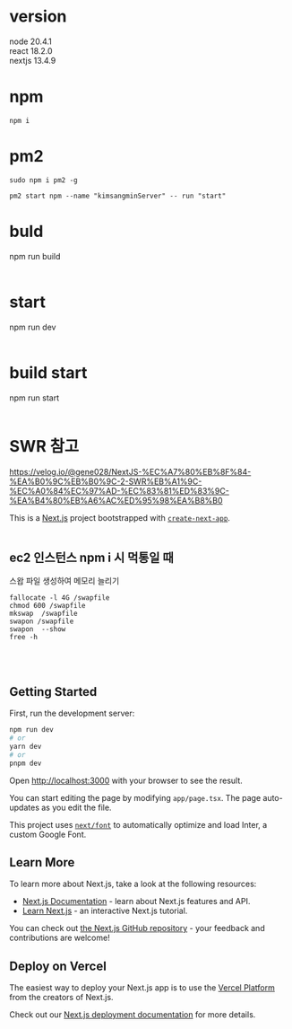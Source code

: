 # version
node 20.4.1
</br>
react 18.2.0
</br>
nextjs 13.4.9

# npm
```
npm i
```

# pm2 
```
sudo npm i pm2 -g
```
```
pm2 start npm --name "kimsangminServer" -- run "start"
```

# buld
npm run build
</br></br>

# start 
npm run dev
</br></br>

# build start
npm run start
</br></br>

# SWR 참고

https://velog.io/@gene028/NextJS-%EC%A7%80%EB%8F%84-%EA%B0%9C%EB%B0%9C-2-SWR%EB%A1%9C-%EC%A0%84%EC%97%AD-%EC%83%81%ED%83%9C-%EA%B4%80%EB%A6%AC%ED%95%98%EA%B8%B0

This is a [Next.js](https://nextjs.org/) project bootstrapped with [`create-next-app`](https://github.com/vercel/next.js/tree/canary/packages/create-next-app).
</br></br>

## ec2 인스턴스 npm i 시 먹통일 때
스왑 파일 생성하여 메모리 늘리기
```
fallocate -l 4G /swapfile
chmod 600 /swapfile
mkswap  /swapfile
swapon /swapfile
swapon  --show
free -h
```
</br></br>


## Getting Started

First, run the development server:

```bash
npm run dev
# or
yarn dev
# or
pnpm dev
```

Open [http://localhost:3000](http://localhost:3000) with your browser to see the result.

You can start editing the page by modifying `app/page.tsx`. The page auto-updates as you edit the file.

This project uses [`next/font`](https://nextjs.org/docs/basic-features/font-optimization) to automatically optimize and load Inter, a custom Google Font.

## Learn More

To learn more about Next.js, take a look at the following resources:

-   [Next.js Documentation](https://nextjs.org/docs) - learn about Next.js features and API.
-   [Learn Next.js](https://nextjs.org/learn) - an interactive Next.js tutorial.

You can check out [the Next.js GitHub repository](https://github.com/vercel/next.js/) - your feedback and contributions are welcome!

## Deploy on Vercel

The easiest way to deploy your Next.js app is to use the [Vercel Platform](https://vercel.com/new?utm_medium=default-template&filter=next.js&utm_source=create-next-app&utm_campaign=create-next-app-readme) from the creators of Next.js.

Check out our [Next.js deployment documentation](https://nextjs.org/docs/deployment) for more details.
